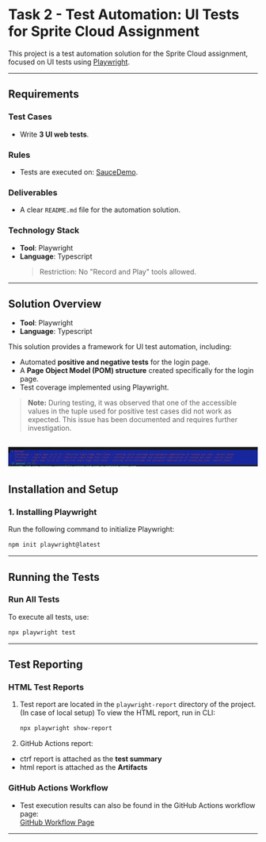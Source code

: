 # Task 2 - Test Automation: UI Tests for Sprite Cloud Assignment

This project is a test automation solution for the Sprite Cloud assignment, focused on UI tests using [Playwright](https://playwright.dev).

---

## Requirements

### Test Cases
- Write **3 UI web tests**.

### Rules
- Tests are executed on: [SauceDemo](https://www.saucedemo.com).

### Deliverables
- A clear `README.md` file for the automation solution.

### Technology Stack
- **Tool**: Playwright  
- **Language**: Typescript  
  > Restriction: No "Record and Play" tools allowed.

---

## Solution Overview

- **Tool**: Playwright  
- **Language**: Typescript  

This solution provides a framework for UI test automation, including:
- Automated **positive and negative tests** for the login page.
- A **Page Object Model (POM) structure** created specifically for the login page.
- Test coverage implemented using Playwright.

> **Note:** During testing, it was observed that one of the accessible values in the tuple used for positive test cases did not work as expected. This issue has been documented and requires further investigation.

![Tests Report](image.png)
---


## Installation and Setup

### 1. Installing Playwright
Run the following command to initialize Playwright:  

```bash
npm init playwright@latest
```

---

## Running the Tests

### Run All Tests
To execute all tests, use:  

```bash
npx playwright test
```

---

## Test Reporting

### HTML Test Reports
1. Test report are located in the `playwright-report` directory of the project. (In case of local setup)
To view the HTML report, run in CLI:  

   ```bash
   npx playwright show-report
   ```
2. GitHub Actions report:
- ctrf report is attached as the **test summary** 
- html report is attached as the **Artifacts** 

### GitHub Actions Workflow
- Test execution results can also be found in the GitHub Actions workflow page:  
  [GitHub Workflow Page](https://github.com/Injeevskaya/SpriteCloudUI/actions/workflows/playwright.yml)

---